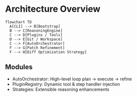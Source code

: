 # Architecture Overview

```mermaid
flowchart TD
  A[CLI] --> B[Bootstrap]
  B --> C[ReasoningEngine]
  C --> D[Plugins / Tools]
  D --> E[Git / Workspace]
  C --> F[AutoOrchestrator]
  F --> G[Patch Refinement]
  F --> H[Diff Optimization Strategy]
```

## Modules
- AutoOrchestrator: High-level loop plan -> execute -> refine
- PluginRegistry: Dynamic tool & step handler injection
- Strategies: Extensible reasoning enhancements
